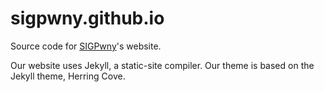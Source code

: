 sigpwny.github.io
============

Source code for [SIGPwny](//sigpwny.github.io)'s website.

Our website uses Jekyll, a static-site compiler. Our theme is based on the Jekyll theme, Herring Cove.
